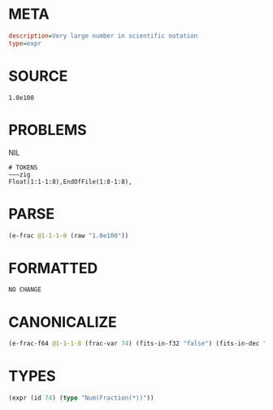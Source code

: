# META
~~~ini
description=Very large number in scientific notation
type=expr
~~~
# SOURCE
~~~roc
1.0e100
~~~
# PROBLEMS
NIL

~~~
# TOKENS
~~~zig
Float(1:1-1:8),EndOfFile(1:8-1:8),
~~~
# PARSE
~~~clojure
(e-frac @1-1-1-8 (raw "1.0e100"))
~~~
# FORMATTED
~~~roc
NO CHANGE
~~~
# CANONICALIZE
~~~clojure
(e-frac-f64 @1-1-1-8 (frac-var 74) (fits-in-f32 "false") (fits-in-dec "false") (value "1e100") (id 74))
~~~
# TYPES
~~~clojure
(expr (id 74) (type "Num(Fraction(*))"))
~~~